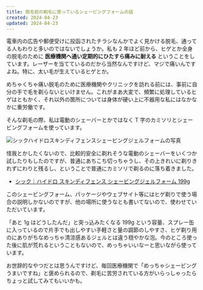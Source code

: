 ```yaml
---
title: 脱毛前の剃毛に使っているシェービングフォームの話
created: 2024-04-23
updated: 2024-04-23
---
```


電車内の広告や郵便受けに投函されたチラシなんかでよく見かける脱毛、通ってる人もわりと多いのではないでしょうか。私も 2 年ほど前から、ヒゲとか全身の脱毛のために **医療機関へ通い定期的にひたすら痛みに耐える** ということをしています。レーザーを当てているのだから当然なんですけど、マジで痛いんですよね。特に、太い毛が生えているヒゲとか。

めちゃくちゃ痛い脱毛のために医療機関やクリニックを訪れる前には、事前に自分の手で毛を剃らないといけません。これがまあ大変で、頻繁に処理しているヒゲはともかく、それ以外の箇所については身体が硬い上に不器用な私にはなかなかに重労働です。

そんな剃毛の際、私は電動のシェーバーとかではなく T 字のカミソリとシェービングフォームを使っています。

![シックハイドロスキンディフェンスシェービングジェルフォームの写真](4975feb2-2d20-40ed-e2e3-76bdd84b6f00)

怪我とかしたくないので、比較的安全に剃れそうな電動のシェーバーをいくつか試したりもしたのですが、普通にあちこち切っちゃうし、その上きれいに剃りきれずにわりと残るし、ということで普通にカミソリで剃るのに落ち着きました。

- [シック｜ハイドロ スキンディフェンス シェービングジェルフォーム 199g](https://schick.jp/collections/mens-shaving-gelform/products/smp007)

このシェービングフォーム、パッケージやウェブサイト等にはヒゲ剃りで使う場合の説明しかないのですが、他の場所に使うなとも書いてないので、使わせていただいています。

「あと 1g はどうしたんだ」と突っ込みたくなる 199g という容量、スプレー缶に入っているので片手でも出しやすい手軽さと量の調節のしやすさ、ヒゲ剃り用のにありがちなめっちゃ清涼感あるジェルとは違う穏やかな泡。今のところ使った後に肌が荒れるということもないので、めっちゃいいなーと思いながら使っています。

お世辞的なやつだとは思うんですけど、毎回医療機関で「めっちゃシェービングうまいですね」と褒められるので、剃毛に苦労されている方がいらっしゃったらちょっと試してみてもいいかも。
